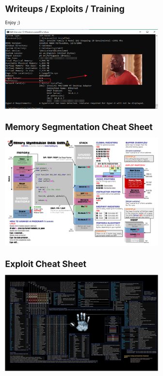 # Writeups / Exploits / Training 

Enjoy ;) 

![hot](n0-h0tf1x1es.png)


# Memory Segmentation Cheat Sheet 
![hot](cheat-sheet.png)

# Exploit Cheat Sheet
![hot](Useful_tips.jpg)
